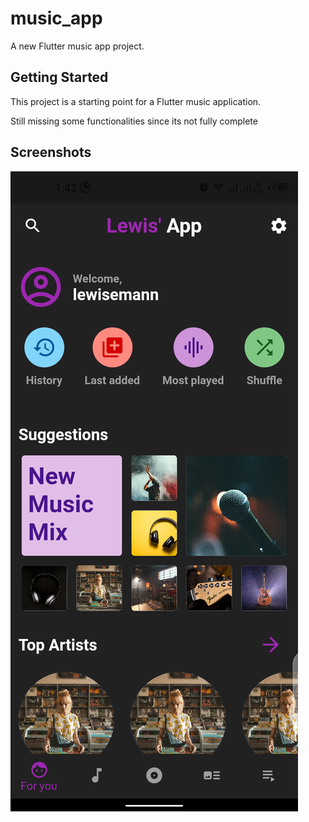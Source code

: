 # music_app

A new Flutter music app project.

## Getting Started

This project is a starting point for a Flutter music application.

Still missing some functionalities since its not fully complete

## Screenshots

![Image](https://github.com/lewiseman/music-app/blob/master/assets/screenshots/flutter_01.png) 
